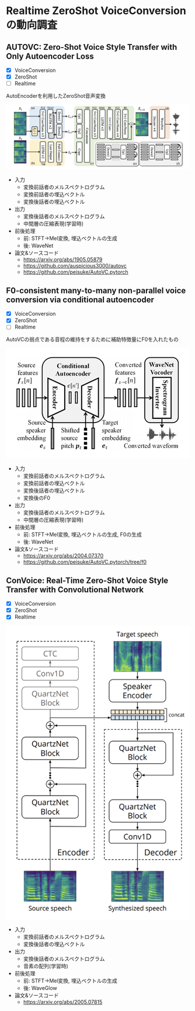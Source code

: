 # Realtime ZeroShot VoiceConversionの動向調査

## AUTOVC: Zero-Shot Voice Style Transfer with Only Autoencoder Loss

- [x] VoiceConversion
- [x] ZeroShot
- [ ] Realtime

AutoEncoderを利用したZeroShot音声変換

![](../images/スクリーンショット%202021-08-24%2010.36.38.png)

- 入力
  - 変換前話者のメルスペクトログラム
  - 変換前話者の埋込ベクトル
  - 変換後話者の埋込ベクトル
- 出力
  - 変換後話者のメルスペクトログラム
  - 中間層の圧縮表現(学習時)
- 前後処理
  - 前: STFT→Mel変換, 埋込ベクトルの生成
  - 後: WaveNet
- 論文&ソースコード
  - https://arxiv.org/abs/1905.05879
  - https://github.com/auspicious3000/autovc
  - https://github.com/peisuke/AutoVC.pytorch

## F0-consistent many-to-many non-parallel voice conversion via conditional autoencoder

- [x] VoiceConversion
- [x] ZeroShot
- [ ] Realtime

AutoVCの弱点である音程の維持をするために補助特徴量にF0を入れたもの

![](../images/スクリーンショット%202021-08-24%2011.35.36.png)

- 入力
  - 変換前話者のメルスペクトログラム
  - 変換前話者の埋込ベクトル
  - 変換後話者の埋込ベクトル
  - 変換後のF0
- 出力
  - 変換後話者のメルスペクトログラム
  - 中間層の圧縮表現(学習時)
- 前後処理
  - 前: STFT→Mel変換, 埋込ベクトルの生成, F0の生成
  - 後: WaveNet
- 論文&ソースコード
  - https://arxiv.org/abs/2004.07370
  - https://github.com/peisuke/AutoVC.pytorch/tree/f0

## ConVoice: Real-Time Zero-Shot Voice Style Transfer with Convolutional Network

- [x] VoiceConversion
- [x] ZeroShot
- [x] Realtime

![](../images/スクリーンショット%202021-08-24%2011.48.32.png)

- 入力
  - 変換前話者のメルスペクトログラム
  - 変換後話者の埋込ベクトル
- 出力
  - 変換後話者のメルスペクトログラム
  - 音素の配列(学習時)
- 前後処理
  - 前: STFT→Mel変換, 埋込ベクトルの生成
  - 後: WaveGlow
- 論文&ソースコード
  - https://arxiv.org/abs/2005.07815
